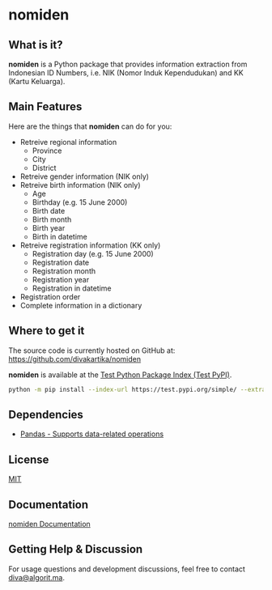 # nomiden

## What is it?

**nomiden** is a Python package that provides information extraction from Indonesian ID Numbers, i.e. NIK (Nomor Induk Kependudukan) and KK (Kartu Keluarga).

## Main Features
Here are the things that **nomiden** can do for you:

  - Retreive regional information 
    - Province
    - City
    - District
  - Retreive gender information (NIK only)
  - Retreive birth information (NIK only)
    - Age
    - Birthday (e.g. 15 June 2000)
    - Birth date
    - Birth month
    - Birth year
    - Birth in datetime
  - Retreive registration information (KK only)
    - Registration day (e.g. 15 June 2000)
    - Registration date
    - Registration month
    - Registration year
    - Registration in datetime
  - Registration order
  - Complete information in a dictionary

## Where to get it
The source code is currently hosted on GitHub at: https://github.com/divakartika/nomiden

**nomiden** is available at the [Test Python Package Index (Test PyPI)](https://test.pypi.org/project/nomiden/).

```sh
python -m pip install --index-url https://test.pypi.org/simple/ --extra-index-url https://pypi.org/simple nomiden
```

## Dependencies
- [Pandas - Supports data-related operations](https://pandas.pydata.org)

## License
[MIT](LICENSE)

## Documentation
[nomiden Documentation](https://divakartika.notion.site/nomiden-Documentation-50ed0573bd7c44bc8337472cfbdb24d3) 

## Getting Help & Discussion

For usage questions and development discussions, feel free to contact diva@algorit.ma.